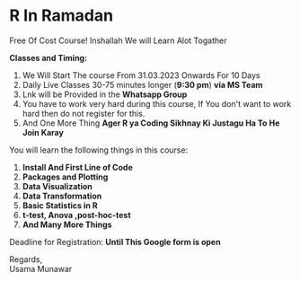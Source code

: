 # R In Ramadan  
Free Of Cost Course! Inshallah We will Learn Alot Togather  

**Classes and Timing:**
1. We Will Start The course From 31.03.2023 Onwards For 10 Days
2. Daily Live Classes 30-75 minutes longer (**9:30 pm**) **via MS Team**
3. Lnk will be Provided in the **Whatsapp Group**
4. You have to work very hard during this course, If You don't want to work hard then do not register for this.
5. And One More Thing **Ager R ya Coding Sikhnay Ki Justagu Ha To He Join Karay** 


You will learn the following things in this course:

1. **Install And First Line of Code**
2. **Packages and Plotting**
3. **Data Visualization**
4. **Data Transformation**
5. **Basic Statistics in R**
6. **t-test, Anova ,post-hoc-test**
7. **And Many More Things**

Deadline for Registration: **Until This Google form is open**

Regards,  
Usama Munawar
